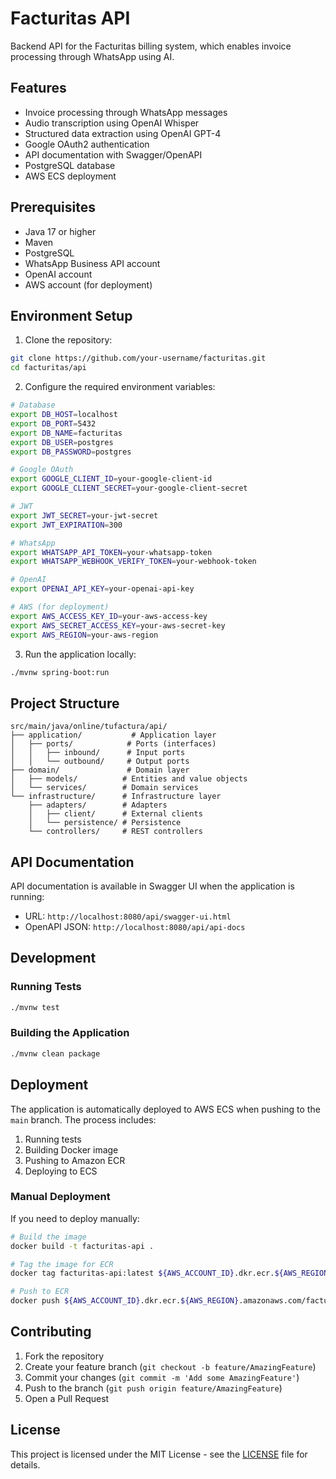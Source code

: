 # Facturitas API

Backend API for the Facturitas billing system, which enables invoice processing through WhatsApp using AI.

## Features

- Invoice processing through WhatsApp messages
- Audio transcription using OpenAI Whisper
- Structured data extraction using OpenAI GPT-4
- Google OAuth2 authentication
- API documentation with Swagger/OpenAPI
- PostgreSQL database
- AWS ECS deployment

## Prerequisites

- Java 17 or higher
- Maven
- PostgreSQL
- WhatsApp Business API account
- OpenAI account
- AWS account (for deployment)

## Environment Setup

1. Clone the repository:
```bash
git clone https://github.com/your-username/facturitas.git
cd facturitas/api
```

2. Configure the required environment variables:
```bash
# Database
export DB_HOST=localhost
export DB_PORT=5432
export DB_NAME=facturitas
export DB_USER=postgres
export DB_PASSWORD=postgres

# Google OAuth
export GOOGLE_CLIENT_ID=your-google-client-id
export GOOGLE_CLIENT_SECRET=your-google-client-secret

# JWT
export JWT_SECRET=your-jwt-secret
export JWT_EXPIRATION=300

# WhatsApp
export WHATSAPP_API_TOKEN=your-whatsapp-token
export WHATSAPP_WEBHOOK_VERIFY_TOKEN=your-webhook-token

# OpenAI
export OPENAI_API_KEY=your-openai-api-key

# AWS (for deployment)
export AWS_ACCESS_KEY_ID=your-aws-access-key
export AWS_SECRET_ACCESS_KEY=your-aws-secret-key
export AWS_REGION=your-aws-region
```

3. Run the application locally:
```bash
./mvnw spring-boot:run
```

## Project Structure

```
src/main/java/online/tufactura/api/
├── application/           # Application layer
│   ├── ports/            # Ports (interfaces)
│   │   ├── inbound/      # Input ports
│   │   └── outbound/     # Output ports
├── domain/               # Domain layer
│   ├── models/          # Entities and value objects
│   └── services/        # Domain services
└── infrastructure/      # Infrastructure layer
    ├── adapters/        # Adapters
    │   ├── client/      # External clients
    │   └── persistence/ # Persistence
    └── controllers/     # REST controllers
```

## API Documentation

API documentation is available in Swagger UI when the application is running:
- URL: `http://localhost:8080/api/swagger-ui.html`
- OpenAPI JSON: `http://localhost:8080/api/api-docs`

## Development

### Running Tests
```bash
./mvnw test
```

### Building the Application
```bash
./mvnw clean package
```

## Deployment

The application is automatically deployed to AWS ECS when pushing to the `main` branch. The process includes:

1. Running tests
2. Building Docker image
3. Pushing to Amazon ECR
4. Deploying to ECS

### Manual Deployment

If you need to deploy manually:

```bash
# Build the image
docker build -t facturitas-api .

# Tag the image for ECR
docker tag facturitas-api:latest ${AWS_ACCOUNT_ID}.dkr.ecr.${AWS_REGION}.amazonaws.com/facturitas-api:latest

# Push to ECR
docker push ${AWS_ACCOUNT_ID}.dkr.ecr.${AWS_REGION}.amazonaws.com/facturitas-api:latest
```

## Contributing

1. Fork the repository
2. Create your feature branch (`git checkout -b feature/AmazingFeature`)
3. Commit your changes (`git commit -m 'Add some AmazingFeature'`)
4. Push to the branch (`git push origin feature/AmazingFeature`)
5. Open a Pull Request

## License

This project is licensed under the MIT License - see the [LICENSE](LICENSE) file for details. 